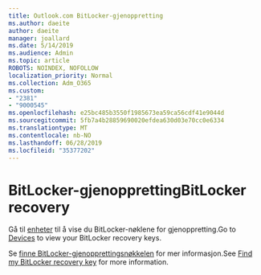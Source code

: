 ```yaml
---
title: Outlook.com BitLocker-gjenoppretting
ms.author: daeite
author: daeite
manager: joallard
ms.date: 5/14/2019
ms.audience: Admin
ms.topic: article
ROBOTS: NOINDEX, NOFOLLOW
localization_priority: Normal
ms.collection: Adm_O365
ms.custom:
- "2381"
- "9000545"
ms.openlocfilehash: e25bc485b3550f1985673ea59ca56cdf41e9044d
ms.sourcegitcommit: 5fb7a4b28859690020efdea630d03e70cc0e6334
ms.translationtype: MT
ms.contentlocale: nb-NO
ms.lasthandoff: 06/28/2019
ms.locfileid: "35377202"
---
```

# <a name="bitlocker-recovery"></a><span data-ttu-id="8cec6-102">BitLocker-gjenoppretting</span><span class="sxs-lookup"><span data-stu-id="8cec6-102">BitLocker recovery</span></span>

<span data-ttu-id="8cec6-103">Gå til [enheter](https://account.microsoft.com/devices/recoverykey) til å vise du BitLocker-nøklene for gjenoppretting.</span><span class="sxs-lookup"><span data-stu-id="8cec6-103">Go to [Devices](https://account.microsoft.com/devices/recoverykey) to view your BitLocker recovery keys.</span></span>

<span data-ttu-id="8cec6-104">Se [finne BitLocker-gjenopprettingsnøkkelen](https://support.microsoft.com/help/4026181) for mer informasjon.</span><span class="sxs-lookup"><span data-stu-id="8cec6-104">See [Find my BitLocker recovery key](https://support.microsoft.com/help/4026181) for more information.</span></span>